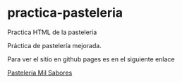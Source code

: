 # practica-pasteleria
Practica HTML de la pasteleria

Práctica de pastelería mejorada.

Para ver el sitio en github pages es en el siguiente enlace

[Pastelería Mil Sabores](https://kriztobal.github.io/practica-pasteleria/)
